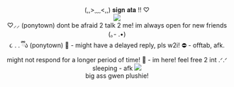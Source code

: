 <div align ="center">
(,,>﹏<,,) 𝐬𝐢𝐠𝐧 𝐚𝐭𝐚 !! ♡ 
<div align="center">
  
<img src="https://64.media.tumblr.com/0b37d07f1af4fab758efb298cb6a0ff0/ea53af3f53bf4206-7c/s640x960/a38a3fe962f691c48ef75b104b721a68e3a30ee4.gifv">
<div align="center">
♡⸝⸝ (ponytown) dont be afraid 2 talk 2 me! im always open for new friends (｡- .•)
<div align="center">
૮ ․ ․ ྀིა (ponytown) 🌙 - might have a delayed reply, pls w2i! ⛔ - offtab, afk. might not respond for a longer period of time! 💚 - im here! feel free 2 int .ᐟ.ᐟ sleeping - afk
<img src="https://cdn.shopify.com/s/files/1/0067/5672/8914/files/ae233b0ead872c9635c201827ab07b25.png?v=1715242994">
<div align="center">
big ass gwen plushie!
